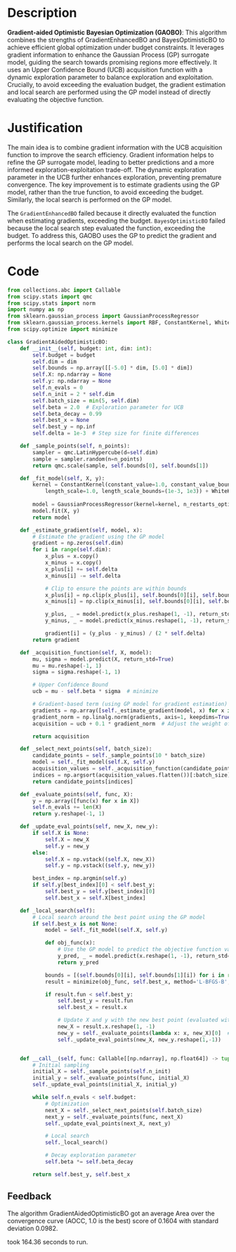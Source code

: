 # Description
**Gradient-aided Optimistic Bayesian Optimization (GAOBO)**: This algorithm combines the strengths of GradientEnhancedBO and BayesOptimisticBO to achieve efficient global optimization under budget constraints. It leverages gradient information to enhance the Gaussian Process (GP) surrogate model, guiding the search towards promising regions more effectively. It uses an Upper Confidence Bound (UCB) acquisition function with a dynamic exploration parameter to balance exploration and exploitation. Crucially, to avoid exceeding the evaluation budget, the gradient estimation and local search are performed using the GP model instead of directly evaluating the objective function.

# Justification
The main idea is to combine gradient information with the UCB acquisition function to improve the search efficiency. Gradient information helps to refine the GP surrogate model, leading to better predictions and a more informed exploration-exploitation trade-off. The dynamic exploration parameter in the UCB further enhances exploration, preventing premature convergence. The key improvement is to estimate gradients using the GP model, rather than the true function, to avoid exceeding the budget. Similarly, the local search is performed on the GP model.

The `GradientEnhancedBO` failed because it directly evaluated the function when estimating gradients, exceeding the budget. `BayesOptimisticBO` failed because the local search step evaluated the function, exceeding the budget. To address this, GAOBO uses the GP to predict the gradient and performs the local search on the GP model.

# Code
```python
from collections.abc import Callable
from scipy.stats import qmc
from scipy.stats import norm
import numpy as np
from sklearn.gaussian_process import GaussianProcessRegressor
from sklearn.gaussian_process.kernels import RBF, ConstantKernel, WhiteKernel
from scipy.optimize import minimize

class GradientAidedOptimisticBO:
    def __init__(self, budget: int, dim: int):
        self.budget = budget
        self.dim = dim
        self.bounds = np.array([[-5.0] * dim, [5.0] * dim])
        self.X: np.ndarray = None
        self.y: np.ndarray = None
        self.n_evals = 0
        self.n_init = 2 * self.dim
        self.batch_size = min(5, self.dim)
        self.beta = 2.0  # Exploration parameter for UCB
        self.beta_decay = 0.99
        self.best_x = None
        self.best_y = np.inf
        self.delta = 1e-3  # Step size for finite differences

    def _sample_points(self, n_points):
        sampler = qmc.LatinHypercube(d=self.dim)
        sample = sampler.random(n=n_points)
        return qmc.scale(sample, self.bounds[0], self.bounds[1])

    def _fit_model(self, X, y):
        kernel = ConstantKernel(constant_value=1.0, constant_value_bounds=(1e-3, 1e3)) * RBF(
            length_scale=1.0, length_scale_bounds=(1e-3, 1e3)) + WhiteKernel(noise_level=1e-5,
                                                                               noise_level_bounds=(1e-7, 1e-3))
        model = GaussianProcessRegressor(kernel=kernel, n_restarts_optimizer=2, alpha=1e-6)
        model.fit(X, y)
        return model

    def _estimate_gradient(self, model, x):
        # Estimate the gradient using the GP model
        gradient = np.zeros(self.dim)
        for i in range(self.dim):
            x_plus = x.copy()
            x_minus = x.copy()
            x_plus[i] += self.delta
            x_minus[i] -= self.delta

            # Clip to ensure the points are within bounds
            x_plus[i] = np.clip(x_plus[i], self.bounds[0][i], self.bounds[1][i])
            x_minus[i] = np.clip(x_minus[i], self.bounds[0][i], self.bounds[1][i])

            y_plus, _ = model.predict(x_plus.reshape(1, -1), return_std=True)
            y_minus, _ = model.predict(x_minus.reshape(1, -1), return_std=True)

            gradient[i] = (y_plus - y_minus) / (2 * self.delta)
        return gradient

    def _acquisition_function(self, X, model):
        mu, sigma = model.predict(X, return_std=True)
        mu = mu.reshape(-1, 1)
        sigma = sigma.reshape(-1, 1)

        # Upper Confidence Bound
        ucb = mu - self.beta * sigma  # minimize

        # Gradient-based term (using GP model for gradient estimation)
        gradients = np.array([self._estimate_gradient(model, x) for x in X])
        gradient_norm = np.linalg.norm(gradients, axis=1, keepdims=True)
        acquisition = ucb + 0.1 * gradient_norm  # Adjust the weight of the gradient term as needed

        return acquisition

    def _select_next_points(self, batch_size):
        candidate_points = self._sample_points(10 * batch_size)
        model = self._fit_model(self.X, self.y)
        acquisition_values = self._acquisition_function(candidate_points, model)
        indices = np.argsort(acquisition_values.flatten())[:batch_size]  # minimize
        return candidate_points[indices]

    def _evaluate_points(self, func, X):
        y = np.array([func(x) for x in X])
        self.n_evals += len(X)
        return y.reshape(-1, 1)

    def _update_eval_points(self, new_X, new_y):
        if self.X is None:
            self.X = new_X
            self.y = new_y
        else:
            self.X = np.vstack((self.X, new_X))
            self.y = np.vstack((self.y, new_y))

        best_index = np.argmin(self.y)
        if self.y[best_index][0] < self.best_y:
            self.best_y = self.y[best_index][0]
            self.best_x = self.X[best_index]

    def _local_search(self):
        # Local search around the best point using the GP model
        if self.best_x is not None:
            model = self._fit_model(self.X, self.y)

            def obj_func(x):
                # Use the GP model to predict the objective function value
                y_pred, _ = model.predict(x.reshape(1, -1), return_std=True)
                return y_pred

            bounds = [(self.bounds[0][i], self.bounds[1][i]) for i in range(self.dim)]
            result = minimize(obj_func, self.best_x, method='L-BFGS-B', bounds=bounds)

            if result.fun < self.best_y:
                self.best_y = result.fun
                self.best_x = result.x

                # Update X and y with the new best point (evaluated with the real function)
                new_X = result.x.reshape(1, -1)
                new_y = self._evaluate_points(lambda x: x, new_X)[0]  # Evaluate with the real function
                self._update_eval_points(new_X, new_y.reshape(1,-1))


    def __call__(self, func: Callable[[np.ndarray], np.float64]) -> tuple[np.float64, np.array]:
        # Initial sampling
        initial_X = self._sample_points(self.n_init)
        initial_y = self._evaluate_points(func, initial_X)
        self._update_eval_points(initial_X, initial_y)

        while self.n_evals < self.budget:
            # Optimization
            next_X = self._select_next_points(self.batch_size)
            next_y = self._evaluate_points(func, next_X)
            self._update_eval_points(next_X, next_y)

            # Local search
            self._local_search()

            # Decay exploration parameter
            self.beta *= self.beta_decay

        return self.best_y, self.best_x
```
## Feedback
 The algorithm GradientAidedOptimisticBO got an average Area over the convergence curve (AOCC, 1.0 is the best) score of 0.1604 with standard deviation 0.0982.

took 164.36 seconds to run.